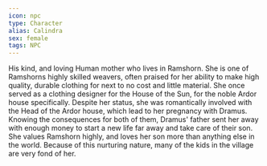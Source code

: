 ```yaml
---
icon: npc
type: Character
alias: Calindra
sex: female
tags: NPC
---
```


His kind, and loving Human mother who lives in Ramshorn. She is one of Ramshorns highly skilled weavers, often praised for her ability to make high quality, durable clothing for next to no cost and little material. She once served as a clothing designer for the House of the Sun, for the noble Ardor house specifically. Despite her status, she was romantically involved with the Head of the Ardor house, which lead to her pregnancy with Dramus. Knowing the consequences for both of them, Dramus' father sent her away with enough money to start a new life far away and take care of their son. She values Ramshorn highly, and loves her son more than anything else in the world. Because of this nurturing nature, many of the kids in the village are very fond of her.